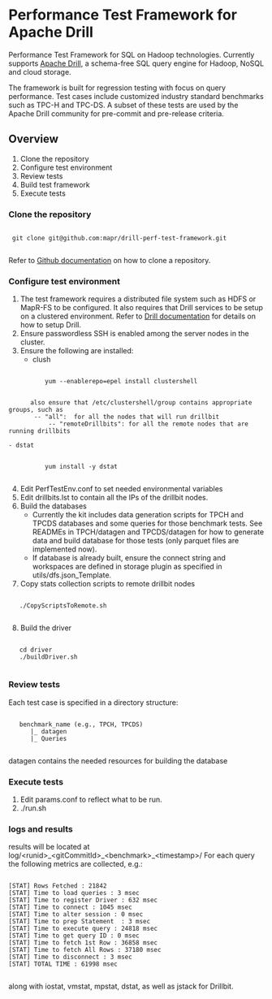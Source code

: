 # Performance Test Framework for Apache Drill

Performance Test Framework for SQL on Hadoop technologies. Currently supports [Apache Drill](http://drill.apache.org/), a schema-free SQL query engine for Hadoop, NoSQL and cloud storage.

The framework is built for regression testing with focus on query performance. Test cases include customized industry standard benchmarks such as TPC-H and TPC-DS. A subset of these tests are used by the Apache Drill community for pre-commit and pre-release criteria.

## Overview
 1. Clone the repository
 2. Configure test environment
 3. Review tests
 4. Build test framework
 5. Execute tests

### Clone the repository
 <pre><code>
 git clone git@github.com:mapr/drill-perf-test-framework.git
 </code></pre>
Refer to [Github documentation](https://help.github.com/articles/cloning-a-repository) on how to clone a repository. 

### Configure test environment
 1. The test framework requires a distributed file system such as HDFS or MapR-FS to be configured. It also requires that Drill services to be setup on a clustered environment. Refer to [Drill documentation](http://drill.apache.org/docs/installing-drill-in-distributed-mode) for details on how to setup Drill.
 2. Ensure passwordless SSH is enabled among the server nodes in the cluster. 
 3. Ensure the following are installed:
	- clush
 <pre><code>
          yum --enablerepo=epel install clustershell
 </code></pre>

          also ensure that /etc/clustershell/group contains appropriate groups, such as 
	       -- "all":  for all the nodes that will run drillbit
               -- "remoteDrillbits": for all the remote nodes that are running drillbits 
	  
	- dstat
 <pre><code>
          yum install -y dstat
 </code></pre>
	
 4. Edit PerfTestEnv.conf to set needed environmental variables
 5. Edit drillbits.lst to contain all the IPs of the drillbit nodes.
 6. Build the databases  
   	- Currently the kit includes data generation scripts for TPCH and TPCDS databases and some queries for those benchmark tests. See READMEs in TPCH/datagen and TPCDS/datagen for how to generate data and build database for those tests (only parquet files are implemented now).
	- If database is already built, ensure the connect string and workspaces are defined in storage plugin as specified in utils/dfs.json_Template.
 7. Copy stats collection scripts to remote drillbit nodes
 <pre><code>
   ./CopyScriptsToRemote.sh
 </code></pre>
 8. Build the driver
 <pre><code>
   cd driver
   ./buildDriver.sh
 </code></pre>

### Review tests
Each test case is specified in a directory structure:
<pre><code>
   benchmark_name (e.g., TPCH, TPCDS)
      |_ datagen
      |_ Queries
 </code></pre>
 datagen contains the needed resources for building the database

### Execute tests
1. Edit params.conf to reflect what to be run.
2. ./run.sh

### logs and results
results will be located at log/\<runid\>\_\<gitCommitId\>\_\<benchmark\>\_\<timestamp\>/
For each query the following metrics are collected, e.g.:
<pre><code>
[STAT] Rows Fetched : 21842
[STAT] Time to load queries : 3 msec
[STAT] Time to register Driver : 632 msec
[STAT] Time to connect : 1045 msec
[STAT] Time to alter session : 0 msec
[STAT] Time to prep Statement  : 3 msec
[STAT] Time to execute query : 24818 msec
[STAT] Time to get query ID : 0 msec
[STAT] Time to fetch 1st Row : 36858 msec
[STAT] Time to fetch All Rows : 37180 msec
[STAT] Time to disconnect : 3 msec
[STAT] TOTAL TIME : 61998 msec
 </code></pre>
along with iostat, vmstat, mpstat, dstat, as well as jstack for Drillbit.
 
